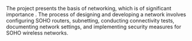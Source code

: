 The project presents the basis of networking, which is of significant importance .
The process of designing and developing a network involves configuring SOHO routers, 
subnetting, conducting connectivity tests, documenting network settings, and 
implementing security measures for SOHO wireless networks.
